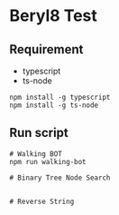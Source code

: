 # Beryl8 Test

## Requirement 
- typescript
- ts-node

```
npm install -g typescript
npm install -g ts-node
```

## Run script
```
# Walking BOT 
npm run walking-bot 

# Binary Tree Node Search 


# Reverse String

```
